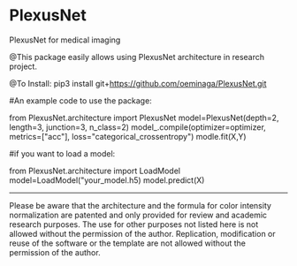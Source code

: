 # PlexusNet
PlexusNet for medical imaging

@This package easily allows using PlexusNet architecture in research project.

@To Install: pip3 install git+https://github.com/oeminaga/PlexusNet.git

#An example code to use the package: 

from PlexusNet.architecture import PlexusNet model=PlexusNet(depth=2, length=3, junction=3, n_class=2) model_.compile(optimizer=optimizer, metrics=["acc"], loss="categorical_crossentropy") modle.fit(X,Y)

#if you want to load a model:

from PlexusNet.architecture import LoadModel model=LoadModel("your_model.h5) model.predict(X)

__________
Please be aware that the architecture and the formula for color intensity normalization are patented and only provided for review and academic research purposes. The use for other purposes not listed here is not allowed without the permission of the author. Replication, modification or reuse of the software or the template are not allowed without the permission of the author.

